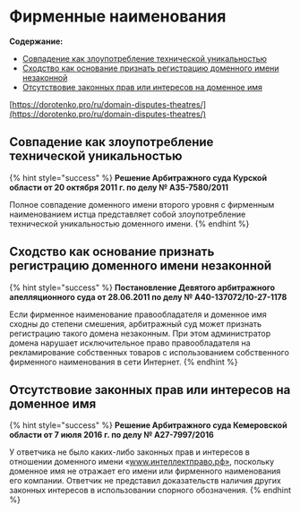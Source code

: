 # Фирменные наименования

**Содержание:**

* [Cовпадение как злоупотребление технической уникальностью](https://github.com/xCounsel/kardamon/blob/master/Russian/courts/fn.md#cовпадение-доменного-имени-с-фирменным-наименованием-может-быть-злоупотреблением-технической-уникальностью-доменного-имени)
* [Cходство как основание признать регистрацию доменного имени незаконной](https://github.com/xCounsel/kardamon/blob/master/Russian/courts/fn.md#При-сходстве-до-степени-смешения-с-фирменным-наименованием-регистрация-доменного-имени-может-быть-признана-незаконной)
* [Отсутствовие законных прав или интересов на доменное имя](fn.md)

[https://dorotenko.pro/ru/domain-disputes-theatres/](https://dorotenko.pro/ru/domain-disputes-theatres/)

## Cовпадение как злоупотребление технической уникальностью

{% hint style="success" %}
**Решение Арбитражного суда Курской области от 20 октября 2011 г. по делу № А35-7580/2011**

Полное совпадение доменного имени второго уровня с фирменным наименованием истца представляет собой злоупотребление технической уникальностью доменного имени.
{% endhint %}

## Cходство как основание признать регистрацию доменного имени незаконной

{% hint style="success" %}
**Постановление Девятого арбитражного апелляционного суда от 28.06.2011 по делу № А40-137072/10-27-1178**

Если фирменное наименование правообладателя и доменное имя сходны до степени смешения, арбитражный суд может признать регистрацию такого домена незаконным. При этом администратор домена нарушает исключительное право правообладателя на рекламирование собственных товаров с использованием собственного фирменного наименования в сети Интернет.
{% endhint %}

## Отсутствовие законных прав или интересов на доменное имя

{% hint style="success" %}
**Решение Арбитражного суда Кемеровской области от 7 июля 2016 г. по делу № А27-7997/2016**

У ответчика не было каких-либо законных прав и интересов в отношении доменного имени «www.интеллектправо.рф», поскольку доменное имя не отражает его имени или фирменного наименования его компании. Ответчик не представил доказательств наличия других законных интересов в использовании спорного обозначения.
{% endhint %}

